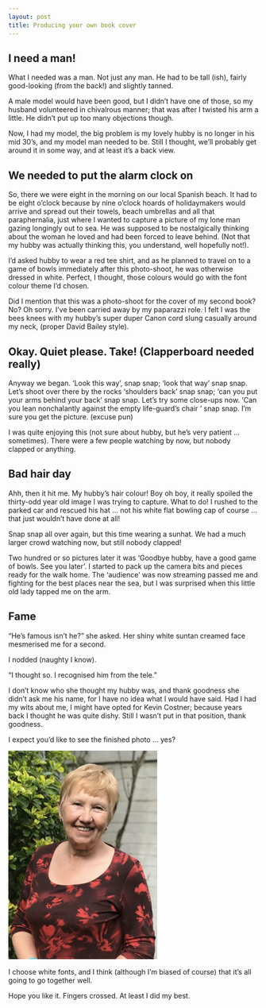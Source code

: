 ```yaml
---
layout: post
title: Producing your own book cover
---
```


## I need a man!
What I needed was a man. Not just any man. He had to be tall (ish), fairly good-looking (from the back!) and slightly tanned.

A male model would have been good, but I didn’t have one of those, so my husband volunteered in chivalrous manner; that was after I twisted his arm a little. He didn’t put up too many objections though.

Now, I had my model, the big problem is my lovely hubby is no longer in his mid 30’s, and my model man needed to be. Still I thought, we’ll probably get around it in some way, and at least it’s a back view.

## We needed to put the alarm clock on
So, there we were eight in the morning on our local Spanish beach. It had to be eight o’clock because by nine o’clock hoards of holidaymakers would arrive and spread out their towels, beach umbrellas and all that paraphernalia, just where I wanted to capture a picture of my lone man gazing longingly out to sea. He was supposed to be nostalgically thinking about the woman he loved and had been forced to leave behind. (Not that my hubby was actually thinking this, you understand, well hopefully not!).

I’d asked hubby to wear a red tee shirt, and as he planned to travel on to a game of bowls immediately after this photo-shoot, he was otherwise dressed in white. Perfect, I thought, those colours would go with the font colour theme I’d chosen.

Did I mention that this was a photo-shoot for the cover of my second book? No? Oh sorry. I’ve been carried away by my paparazzi role. I felt I was the bees knees with my hubby’s super duper Canon cord slung casually around my neck, (proper David Bailey style).

## Okay. Quiet please. Take! (Clapperboard needed really)
Anyway we began. ‘Look this way’, snap snap; ‘look that way’ snap snap. Let’s shoot over there by the rocks ‘shoulders back’ snap snap; ‘can you put your arms behind your back’ snap snap. Let’s try some close-ups now. ‘Can you lean nonchalantly against the empty life-guard’s chair ‘ snap snap. I’m sure you get the picture. (excuse pun)

I was quite enjoying this (not sure about hubby, but he’s very patient … sometimes). There were a few people watching by now, but nobody clapped or anything.

## Bad hair day
Ahh, then it hit me. My hubby’s hair colour! Boy oh boy, it really spoiled the thirty-odd year old image I was trying to capture. What to do! I rushed to the parked car and rescued his hat … not his white flat bowling cap of course …that just wouldn’t have done at all!

Snap snap all over again, but this time wearing a sunhat. We had a much larger crowd watching now, but still nobody clapped!

Two hundred or so pictures later it was ‘Goodbye hubby, have a good game of bowls. See you later’. I started to pack up the camera bits and pieces ready for the walk home. The ‘audience’ was now streaming passed me and fighting for the best places near the sea, but I was surprised when this little old lady tapped me on the arm.

## Fame
“He’s famous isn’t he?” she asked. Her shiny white suntan creamed face mesmerised me for a second.

I nodded (naughty I know).

“I thought so. I recognised him from the tele.”

I don’t know who she thought my hubby was, and thank goodness she didn’t ask me his name, for I have no idea what I would have said. Had I had my wits about me, I might have opted for Kevin Costner; because years back I thought he was quite dishy. Still I wasn’t put in that position, thank goodness.

I expect you’d like to see the finished photo … yes?

<img src="/public/images/hilary.webp" alt='Hilary' style="width: 300px;" />

I choose white fonts, and I think (although I’m biased of course) that it’s all going to go together well. 

Hope you like it. Fingers crossed. At least I did my best.